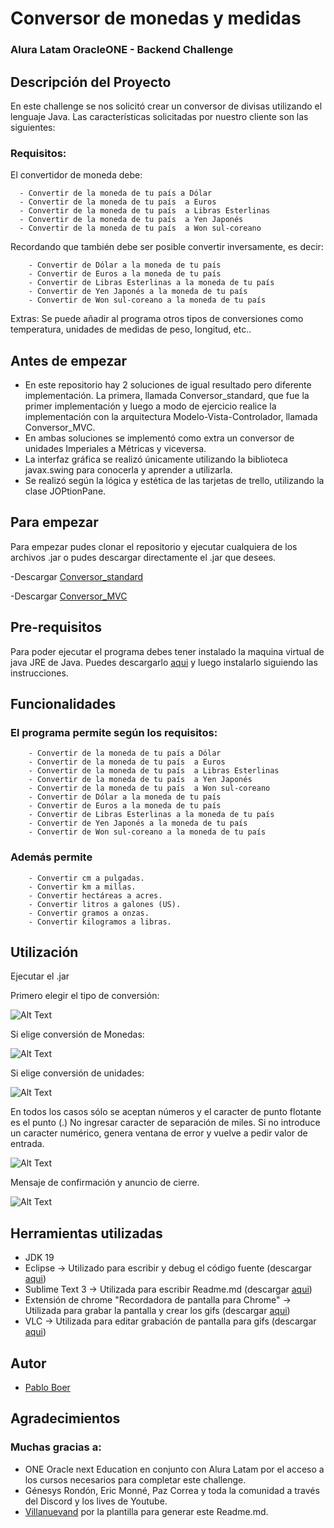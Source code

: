 # Conversor de monedas y medidas
### Alura Latam OracleONE - Backend Challenge

## Descripción del Proyecto

En este challenge se nos solicitó crear un conversor de divisas utilizando el lenguaje Java. Las características solicitadas por nuestro cliente son las siguientes:

### Requisitos: 

El convertidor de moneda debe:

      - Convertir de la moneda de tu país a Dólar
      - Convertir de la moneda de tu país  a Euros
      - Convertir de la moneda de tu país  a Libras Esterlinas
      - Convertir de la moneda de tu país  a Yen Japonés
      - Convertir de la moneda de tu país  a Won sul-coreano

Recordando que también debe ser posible convertir inversamente, es decir:

        - Convertir de Dólar a la moneda de tu país
        - Convertir de Euros a la moneda de tu país
        - Convertir de Libras Esterlinas a la moneda de tu país
        - Convertir de Yen Japonés a la moneda de tu país
        - Convertir de Won sul-coreano a la moneda de tu país

Extras:
Se puede añadir al programa otros tipos de conversiones como temperatura, unidades de medidas de peso, longitud, etc..

## Antes de empezar
 - En este repositorio hay 2 soluciones de igual resultado pero diferente implementación. La primera, llamada Conversor_standard, que fue la primer implementación y luego a modo de ejercicio realice la implementación con la arquitectura Modelo-Vista-Controlador, llamada Conversor_MVC. 
 - En ambas soluciones se implementó como extra un conversor de unidades Imperiales a Métricas y viceversa.
 - La interfaz gráfica se realizó únicamente utilizando la biblioteca javax.swing para conocerla y aprender a utilizarla.
 - Se realizó según la lógica y estética de las tarjetas de trello, utilizando la clase JOPtionPane.

## Para empezar
Para empezar pudes clonar el repositorio y ejecutar cualquiera de los archivos .jar o pudes descargar directamente el .jar que desees.

 -Descargar [Conversor_standard](https://github.com/pabloboer/Conversor_Monedas/blob/master/Convertidor_standard.jar)
 
 -Descargar [Conversor_MVC](https://github.com/pabloboer/Conversor_Monedas/blob/master/Convertidor_MVC.jar)

## Pre-requisitos
Para poder ejecutar el programa debes tener instalado la maquina virtual de java JRE de Java. Puedes descargarlo [aqui](https://www.java.com/en/download/) y luego instalarlo siguiendo las instrucciones.

## Funcionalidades

### El programa permite según los requisitos:
        - Convertir de la moneda de tu país a Dólar
        - Convertir de la moneda de tu país  a Euros
        - Convertir de la moneda de tu país  a Libras Esterlinas
        - Convertir de la moneda de tu país  a Yen Japonés
        - Convertir de la moneda de tu país  a Won sul-coreano
        - Convertir de Dólar a la moneda de tu país
        - Convertir de Euros a la moneda de tu país
        - Convertir de Libras Esterlinas a la moneda de tu país
        - Convertir de Yen Japonés a la moneda de tu país
        - Convertir de Won sul-coreano a la moneda de tu país

### Además permite
        - Convertir cm a pulgadas.
        - Convertir km a millas.
        - Convertir hectáreas a acres.
        - Convertir litros a galones (US).
        - Convertir gramos a onzas.
        - Convertir kilogramos a libras.

## Utilización

Ejecutar el .jar

Primero elegir el tipo de conversión:

![Alt Text](https://github.com/pabloboer/Conversor_Monedas/tree/master/gifs/menu_conversion.gif)

Si elige conversión de Monedas:

![Alt Text](https://github.com/pabloboer/Conversor_Monedas/tree/master/gifs/monedas.gif)

Si elige conversión de unidades:

![Alt Text](https://github.com/pabloboer/Conversor_Monedas/tree/master/gifs/metrico-imperial.gif)
 
En todos los casos sólo se aceptan números y el caracter de punto flotante es el punto (.)
No ingresar caracter de separación de miles.
Si no introduce un caracter numérico, genera ventana de error y vuelve a pedir valor de entrada.

![Alt Text](https://github.com/pabloboer/Conversor_Monedas/tree/master/gifs/error.gif)

Mensaje de confirmación y anuncio de cierre.

![Alt Text](https://github.com/pabloboer/Conversor_Monedas/tree/master/gifs/fin.gif)


## Herramientas utilizadas

 - JDK 19
 - Eclipse -> Utilizado para escribir y debug el código fuente (descargar [aqui](https://www.eclipse.org/downloads/))
 - Sublime Text 3 -> Utilizada para escribir Readme.md (descargar [aqui](https://www.sublimetext.com/3))
 - Extensión de chrome "Recordadora de pantalla para Chrome" -> Utilizada para grabar la pantalla y crear los gifs (descargar [aqui](https://chrome.google.com/webstore/detail/screen-recorder-for-chrom/aloeieipaodpomkchfojicbelpcglnep))
 - VLC -> Utilizada para editar grabación de pantalla para gifs (descargar [aqui](https://www.videolan.org/vlc/))

## Autor
 - [Pablo Boer](https://www.linkedin.com/in/pablo-boer-1616735a/)

## Agradecimientos
 ### Muchas gracias a:
 - ONE Oracle next Education en conjunto con Alura Latam por el acceso a los cursos necesarios para completar este challenge.
 - Génesys Rondón, Eric Monné, Paz Correa y toda la comunidad a través del Discord y los lives de Youtube.
 - [Villanuevand](https://github.com/Villanuevand) por la plantilla para generar este Readme.md.




